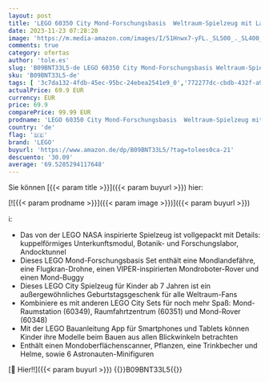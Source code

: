 ```yaml
---
layout: post
title: 'LEGO 60350 City Mond-Forschungsbasis  Weltraum-Spielzeug mit Lande-Rakete und Auto-Buggy NASA Serie mit Astronauten-Minifiguren  ab 7 Jahren'
date: 2023-11-23 07:28:28
image: 'https://m.media-amazon.com/images/I/51Hnwx7-yFL._SL500_._SL400_.jpg'
comments: true
category: ofertas
author: 'tole.es'
slug: 'B09BNT33L5-de LEGO 60350 City Mond-Forschungsbasis Weltraum-Spielzeug...'
sku: 'B09BNT33L5-de'
tags: [ '3c7da132-4fdb-45ec-95bc-24ebea2541e9_0','772277dc-cbdb-432f-a915-25a321e9ed8c_0','772277dc-cbdb-432f-a915-25a321e9ed8c_3901','Arborist Merchandising Root','Bauspielzeug & Konstruktionsspielzeug','Bauspielzeugsets','Custom Stores','LEGO','Lego City','Self Service','Special Features Stores','Spielzeug','Xmas23 Most wanted Toys','lego','🇩🇪', ]
actualPrice: 69.9 EUR
currency: EUR
price: 69.9
comparePrice: 99.99 EUR
prodname: 'LEGO 60350 City Mond-Forschungsbasis  Weltraum-Spielzeug mit Lande-Rakete und Auto-Buggy NASA Serie mit Astronauten-Minifiguren  ab 7 Jahren'
country: 'de'
flag: '🇩🇪'
brand: 'LEGO'
buyurl: 'https://www.amazon.de/dp/B09BNT33L5/?tag=tolees0ca-21'
descuento: '30.09'
average: '69.5285294117648'
---
```


Sie können [{{< param title >}}]({{< param buyurl >}}) hier:

[![{{< param prodname >}}]({{< param image >}})]({{< param buyurl >}})

ℹ️:

- Das von der LEGO NASA inspirierte Spielzeug ist vollgepackt mit Details: kuppelförmiges Unterkunftsmodul, Botanik- und Forschungslabor, Andocktunnel
- Dieses LEGO Mond-Forschungsbasis Set enthält eine Mondlandefähre, eine Flugkran-Drohne, einen VIPER-inspirierten Mondroboter-Rover und einen Mond-Buggy
- Dieses LEGO City Spielzeug für Kinder ab 7 Jahren ist ein außergewöhnliches Geburtstagsgeschenk für alle Weltraum-Fans
- Kombiniere es mit anderen LEGO City Sets für noch mehr Spaß: Mond-Raumstation (60349), Raumfahrtzentrum (60351) und Mond-Rover (60348)
- Mit der LEGO Bauanleitung App für Smartphones und Tablets können Kinder ihre Modelle beim Bauen aus allen Blickwinkeln betrachten
- Enthält einen Mondoberflächenscanner, Pflanzen, eine Trinkbecher und Helme, sowie 6 Astronauten-Minifiguren

[🛒 Hier!!]({{< param buyurl >}})
{{<world>}}B09BNT33L5{{</world>}}
